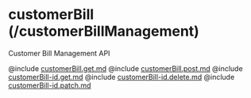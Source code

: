 <!--
    ATTENTION: This file was generated via gradle!
               Do NOT manually edit this file! Any such changes will be overwritten!
-->

# customerBill (/customerBillManagement)

Customer Bill Management API

@include [customerBill.get.md](customerBill.get.md)
@include [customerBill.post.md](customerBill.post.md)
@include [customerBill-id.get.md](customerBill-id.get.md)
@include [customerBill-id.delete.md](customerBill-id.delete.md)
@include [customerBill-id.patch.md](customerBill-id.patch.md)
